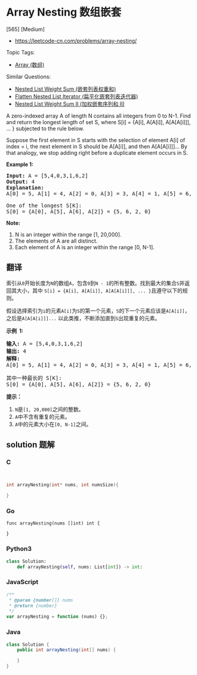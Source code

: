 # Array Nesting 数组嵌套

[565] [Medium]

- https://leetcode-cn.com/problems/array-nesting/

Topic Tags:

- [Array (数组)](https://leetcode-cn.com/tag/array/)

Similar Questions:

- [Nested List Weight Sum (嵌套列表权重和)](https://leetcode-cn.com/problems/nested-list-weight-sum/)
- [Flatten Nested List Iterator (扁平化嵌套列表迭代器)](https://leetcode-cn.com/problems/flatten-nested-list-iterator/)
- [Nested List Weight Sum II (加权嵌套序列和 II)](https://leetcode-cn.com/problems/nested-list-weight-sum-ii/)

A zero-indexed array A of length N contains all integers from 0 to N-1. Find and return the longest length of set S, where S\[i\] = {A\[i\], A\[A\[i\]\], A\[A\[A\[i\]\]\], ... } subjected to the rule below.

Suppose the first element in S starts with the selection of element A\[i\] of index = i, the next element in S should be A\[A\[i\]\], and then A\[A\[A\[i\]\]\]… By that analogy, we stop adding right before a duplicate element occurs in S.

**Example 1:**

<pre><b>Input:</b> A = [5,4,0,3,1,6,2]
<b>Output:</b> 4
<b>Explanation:</b> 
A[0] = 5, A[1] = 4, A[2] = 0, A[3] = 3, A[4] = 1, A[5] = 6, A[6] = 2.

One of the longest S[K]:
S[0] = {A[0], A[5], A[6], A[2]} = {5, 6, 2, 0}
</pre>

**Note:**

1.  N is an integer within the range \[1, 20,000\].
2.  The elements of A are all distinct.
3.  Each element of A is an integer within the range \[0, N-1\].

## 翻译

索引从`0`开始长度为`N`的数组`A`，包含`0`到`N - 1`的所有整数。找到最大的集合`S`并返回其大小，其中 `S[i] = {A[i], A[A[i]], A[A[A[i]]], ... }`且遵守以下的规则。

假设选择索引为`i`的元素`A[i]`为`S`的第一个元素，`S`的下一个元素应该是`A[A[i]]`，之后是`A[A[A[i]]]...` 以此类推，不断添加直到`S`出现重复的元素。

**示例  1:**

<pre><strong>输入:</strong> A = [5,4,0,3,1,6,2]
<strong>输出:</strong> 4
<strong>解释:</strong> 
A[0] = 5, A[1] = 4, A[2] = 0, A[3] = 3, A[4] = 1, A[5] = 6, A[6] = 2.

其中一种最长的 S[K]:
S[0] = {A[0], A[5], A[6], A[2]} = {5, 6, 2, 0}
</pre>

**提示：**

1.  `N`是`[1, 20,000]`之间的整数。
2.  `A`中不含有重复的元素。
3.  `A`中的元素大小在`[0, N-1]`之间。

## solution 题解

### C

```c


int arrayNesting(int* nums, int numsSize){

}


```

### Go

```golang
func arrayNesting(nums []int) int {

}
```

### Python3

```python
class Solution:
    def arrayNesting(self, nums: List[int]) -> int:

```

### JavaScript

```javascript
/**
 * @param {number[]} nums
 * @return {number}
 */
var arrayNesting = function (nums) {};
```

### Java

```java
class Solution {
    public int arrayNesting(int[] nums) {

    }
}
```
